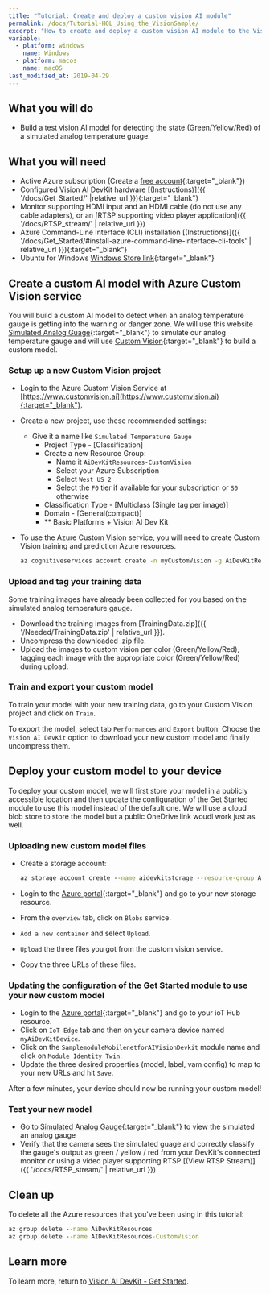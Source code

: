 ```yaml
---
title: "Tutorial: Create and deploy a custom vision AI module"
permalink: /docs/Tutorial-HOL_Using_the_VisionSample/
excerpt: "How to create and deploy a custom vision AI module to the Vision AI DevKit."
variable:
  - platform: windows
    name: Windows
  - platform: macos
    name: macOS
last_modified_at: 2019-04-29
---
```


## What you will do

- Build a test vision AI model for detecting the state (Green/Yellow/Red) of a simulated analog temperature guage.

## What you will need

- Active Azure subscription (Create a [free account](https://azure.microsoft.com/free/?WT.mc_id=A261C142F.){:target="_blank"})
- Configured Vision AI DevKit hardware [(Instructions)]({{ '/docs/Get_Started/' |relative_url }}){:target="_blank"}
- Monitor supporting HDMI input and an HDMI cable (do not use any cable adapters), or an [RTSP supporting video player application]({{ '/docs/RTSP_stream/' | relative_url }})
- Azure Command-Line Interface (CLI) installation [(Instructions)]({{ '/docs/Get_Started/#install-azure-command-line-interface-cli-tools' | relative_url }}){:target="_blank"}
- Ubuntu for Windows [Windows Store link](https://www.microsoft.com/en-us/p/ubuntu/9nblggh4msv6?activetab=pivot:overviewtab){:target="_blank"}

## Create a custom AI model with Azure Custom Vision service

You will build a custom AI model to detect when an analog temperature gauge is getting into the warning or danger zone. We will use this website [Simulated Analog Guage](https://htmlpreview.github.io/?https://github.com/ebertrams/simulated-gauge/blob/master/SimulatedAnalogGauge.html){:target="_blank"} to simulate our analog temperature gauge and will use [Custom Vision](https://www.customvision.ai/){:target="_blank"} to build a custom model.

### Setup up a new Custom Vision project

- Login to the Azure Custom Vision Service at [https://www.customvision.ai](https://www.customvision.ai){:target="_blank"}.

- Create a new project, use these recommended settings:

  - Give it a name like `Simulated Temperature Gauge`
    - Project Type - [Classification]
    - Create a new Resource Group:
        - Name it `AiDevKitResources-CustomVision`
        - Select your Azure Subscription
        - Select `West US 2`
        - Select the `F0` tier if available for your subscription or `S0` otherwise
    - Classification Type - [Multiclass (Single tag per image)]
    - Domain - [General(compact)]
    - ** Basic Platforms + Vision AI Dev Kit

- To use the Azure Custom Vision service, you will need to create Custom Vision training and prediction Azure resources.

    ```cmd
    az cognitiveservices account create -n myCustomVision -g AiDevKitResources --kind CustomVision --sku F0 -l westus2 --yes
    ```

### Upload and tag your training data

Some training images have already been collected for you based on the simulated analog temperature gauge.

- Download the training images from [TrainingData.zip]({{ '/Needed/TrainingData.zip' | relative_url }}).
- Uncompress the downloaded .zip file.
- Upload the images to custom vision per color (Green/Yellow/Red), tagging each image with the appropriate color (Green/Yellow/Red) during upload.

### Train and export your custom model

To train your model with your new training data, go to your Custom Vision project and click on `Train`.

To export the model, select tab `Performances` and `Export` button. Choose the `Vision AI DevKit` option to download your new custom model and finally uncompress them.

## Deploy your custom model to your device

To deploy your custom model, we will first store your model in a publicly accessible location and then update the configuration of the Get Started module to use this model instead of the default one. We will use a cloud blob store to store the model but a public OneDrive link woudl work just as well.

### Uploading new custom model files

- Create a storage account:

    ```cmd
    az storage account create --name aidevkitstorage --resource-group AiDevKitResources --location westus --sku Standard_LRS --kind StorageV2
    ```

- Login to the [Azure portal](http://portal.azure.com){:target="_blank"} and go to your new storage resource.
- From the `overview` tab, click on `Blobs` service.
- `Add a new container` and select `Upload`.
- `Upload` the three files you got from the custom vision service.
- Copy the three URLs of these files.

### Updating the configuration of the Get Started module to use your new custom model

- Login to the [Azure portal](http://portal.azure.com){:target="_blank"} and go to your ioT Hub resource.
- Click on `IoT Edge` tab and then on your camera device named `myAiDevKitDevice`.
- Click on the `SamplemoduleMobilenetforAIVisionDevkit` module name and click on `Module Identity Twin`.
- Update the three desired properties (model, label, vam config) to map to your new URLs and hit `Save`.

After a few minutes, your device should now be running your custom model!

### Test your new model

- Go to [Simulated Analog Gauge](https://htmlpreview.github.io/?https://github.com/ebertrams/simulated-gauge/blob/master/SimulatedAnalogGauge.html){:target="_blank"} to view the simulated an analog gauge
- Verify that the camera sees the simulated guage and correctly classify the gauge's output as green / yellow / red from your DevKit's connected monitor or using a video player supporting RTSP [(View RTSP Stream)]({{ '/docs/RTSP_stream/' | relative_url }}).

## Clean up

To delete all the Azure resources that you've been using in this tutorial:

```cmd
az group delete --name AiDevKitResources
az group delete --name AIDevKitResources-CustomVision
```

## Learn more

To learn more, return to [Vision AI DevKit - Get Started](https://azure.github.io/Vision-AI-DevKit-Pages/docs/Get_Started/).
